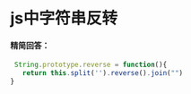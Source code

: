 # js中字符串反转

#### 精简回答：

```js
 String.prototype.reverse = function(){
   return this.split('').reverse().join("")
}
```
